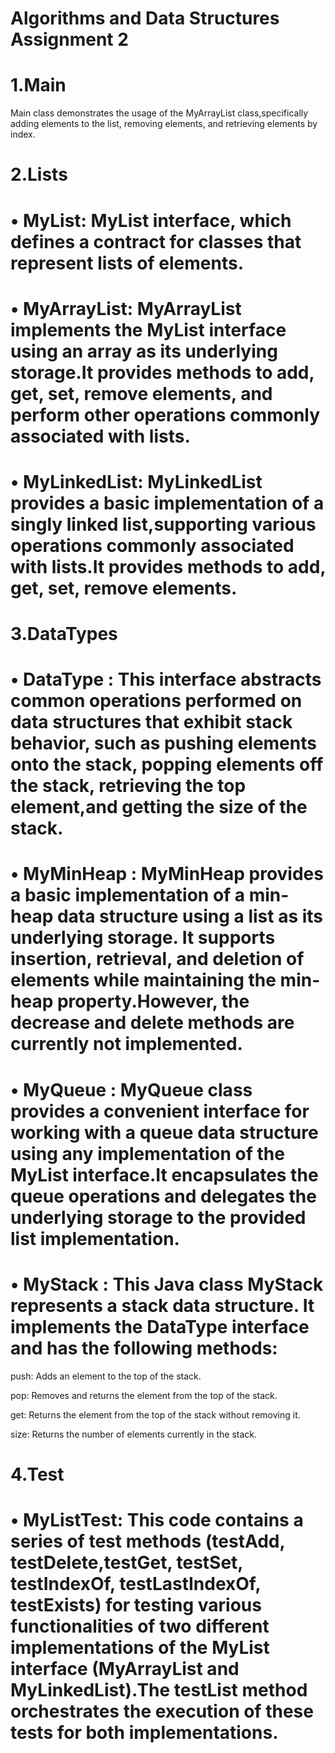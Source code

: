 # Algorithms and Data Structures Assignment 2

# 1.Main
Main class demonstrates the usage of the MyArrayList class,specifically adding elements to the list, removing elements, and retrieving elements by index.

# 2.Lists
# • MyList: MyList interface, which defines a contract for classes that represent lists of elements.
# • MyArrayList: MyArrayList implements the MyList interface using an array as its underlying storage.It provides methods to add, get, set, remove elements, and perform other operations commonly associated with lists.
# • MyLinkedList: MyLinkedList provides a basic implementation of a singly linked list,supporting various operations commonly associated with lists.It provides methods to add, get, set, remove elements.
 
# 3.DataTypes
# • DataType : This interface abstracts common operations performed on data structures that exhibit stack behavior, such as pushing elements onto the stack, popping elements off the stack, retrieving the top element,and getting the size of the stack.
# • MyMinHeap : MyMinHeap provides a basic implementation of a min-heap data structure using a list as its underlying storage. It supports insertion, retrieval, and deletion of elements while maintaining the min-heap property.However, the decrease and delete methods are currently not implemented.
# • MyQueue : MyQueue class provides a convenient interface for working with a queue data structure using any implementation of the MyList interface.It encapsulates the queue operations and delegates the underlying storage to the provided list implementation.
# • MyStack : This Java class MyStack represents a stack data structure. It implements the DataType interface and has the following methods: 

push: Adds an element to the top of the stack.

pop: Removes and returns the element from the top of the stack. 

get: Returns the element from the top of the stack without removing it. 

size: Returns the number of elements currently in the stack.

# 4.Test
# • MyListTest: This code contains a series of test methods (testAdd, testDelete,testGet, testSet, testIndexOf, testLastIndexOf, testExists) for testing various functionalities of two different implementations of the MyList interface (MyArrayList and MyLinkedList).The testList method orchestrates the execution of these tests for both implementations.
